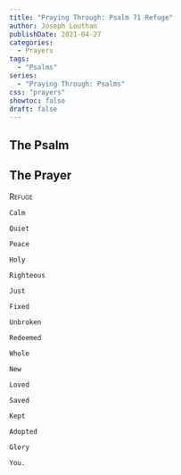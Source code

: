 ```yaml
---
title: "Praying Through: Psalm 71 Refuge"
author: Joseph Louthan
publishDate: 2021-04-27
categories:
  - Prayers
tags:
  - "Psalms"
series:
  - "Praying Through: Psalms"
css: "prayers"
showtoc: false
draft: false
---
```

## The Psalm

## The Prayer

<div style="font-variant: small-caps;">
Refuge
</div>

```text
Calm

Quiet

Peace

Holy

Righteous

Just

Fixed

Unbroken

Redeemed

Whole

New

Loved

Saved

Kept

Adopted

Glory

You.
```
